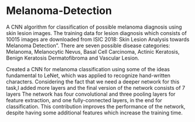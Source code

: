 # Melanoma-Detection
A CNN algorithm for classification of possible melanoma diagnosis using skin lesion images. The training data for lesion diagnosis which consists of
10015 images are downloaded from ISIC 2018: Skin Lesion
Analysis towards Melanoma Detection”. There are seven possible disease categories:
Melanoma, Melanocytic Nevus, Basal Cell Carcinoma,
Actinic Keratosis, Benign Keratosis Dermatofibroma and
Vascular Lesion.

Created a CNN for melanoma classification using some of the ideas fundamental to LeNet, which was applied to recognize hand-written
characters. Considering the fact that we need a deeper network for this task,I added more layers and the final version of the network consists of 7 layers The network has four convolutional and three pooling layers for feature extraction, and one fully-connected layers, in the end for classification.
This contribution improves the performance of the network, despite having some additional features which increase the
training time. 


